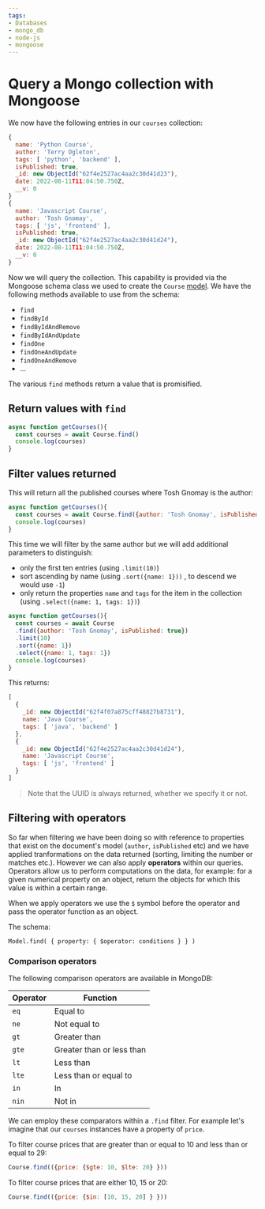 ```yaml
---
tags:
- Databases
- mongo_db
- node-js
- mongoose
---
```


# Query a Mongo collection with Mongoose 

We now have the following entries in our `courses` collection:

```js
{
  name: 'Python Course',
  author: 'Terry Ogleton',
  tags: [ 'python', 'backend' ],
  isPublished: true,
  _id: new ObjectId("62f4e2527ac4aa2c30d41d23"),
  date: 2022-08-11T11:04:50.750Z,
  __v: 0
}
{
  name: 'Javascript Course',
  author: 'Tosh Gnomay',
  tags: [ 'js', 'frontend' ],
  isPublished: true,
  _id: new ObjectId("62f4e2527ac4aa2c30d41d24"),
  date: 2022-08-11T11:04:50.750Z,
  __v: 0
}

```

Now we will query the collection. This capability is provided via the Mongoose schema class we used to create the `Course` [model](/Databases/MongoDB/Create_collections_and_documents_with_Mongoose.md#models). We have the following methods available to use from the schema:

* `find`
* `findById`
* `findByIdAndRemove`
* `findByIdAndUpdate`
* `findOne`
* `findOneAndUpdate`
* `findOneAndRemove`
* ...

The various `find` methods return a value that is promisified.

## Return values with `find`

```js
async function getCourses(){
  const courses = await Course.find()
  console.log(courses)
}
```

## Filter values returned

This will return all the published courses where Tosh Gnomay is the author:

```js
async function getCourses(){
  const courses = await Course.find({author: 'Tosh Gnomay', isPublished: true})
  console.log(courses)
}
```

This time we will filter by the same author but we will add additional parameters to distinguish:

* only the first ten entries (using `.limit(10)`)
* sort ascending by name (using `.sort({name: 1}))` , to descend we would use `-1`) 
* only return the properties `name` and `tags` for the item in the collection (using `.select({name: 1, tags: 1})`)

```js 
async function getCourses(){
  const courses = await Course
  .find({author: 'Tosh Gnomay', isPublished: true})
  .limit(10)
  .sort({name: 1})
  .select({name: 1, tags: 1})
  console.log(courses)
}

```

This returns: 

```js
[
  {
    _id: new ObjectId("62f4f07a875cff48827b8731"),
    name: 'Java Course',
    tags: [ 'java', 'backend' ]
  },
  {
    _id: new ObjectId("62f4e2527ac4aa2c30d41d24"),
    name: 'Javascript Course',
    tags: [ 'js', 'frontend' ]
  }
]
```

> Note that the UUID is always returned, whether we specify it or not.

## Filtering with operators
So far when filtering we have been doing so with reference to properties that exist on the document's model (`author`, `isPublished` etc) and we have applied tranformations on the data returned (sorting, limiting the number or matches etc.). However we can also apply **operators** within our queries. Operators allow us to perform computations on the data, for example: for a given numerical property on an object, return the objects for which this value is within a certain range.

When we apply operators we use the `$` symbol before the operator and pass the operator function as an object.

The schema:

```
Model.find( { property: { $operator: conditions } } )
```

### Comparison operators
The following comparison operators are available in MongoDB:

| Operator | Function                  |
|----------|---------------------------|
| `eq`     | Equal to                  |
| `ne`     | Not equal to              |
| `gt`     | Greater than              |
| `gte`    | Greater than or less than |
| `lt`     | Less than                 |
| `lte`    | Less than or equal to     |
| `in`     | In                        |
| `nin`    | Not in                    |

We can employ these comparators within a `.find` filter. For example let's imagine that our `courses` instances have a property of `price`. 

To filter course prices that are greater than or equal to 10 and less than or equal to 29: 

```js
Course.find(({price: {$gte: 10, $lte: 20} }))
```

To filter course prices that are either 10, 15 or 20:

```js
Course.find(({price: {$in: [10, 15, 20] } }))
```
